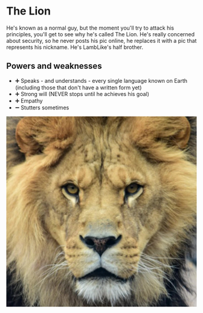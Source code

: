 # The Lion 

He's known as a normal guy, but the moment you'll try to attack his principles, you'll get to see why he's called The Lion. He's really concerned about security, so he never posts his pic online, he replaces it with a pic that represents his nickname. He's LambLike's half brother.

## Powers and weaknesses

- ➕ Speaks - and understands - every single language known on Earth (including those that don't have a written form yet)
- ➕ Strong will (NEVER stops until he achieves his goal)
- ➕ Empathy
- ➖ Stutters sometimes

![<img src="../Images/LionMan.jpg" width="250"/>](../Images/LionMan.jpg)